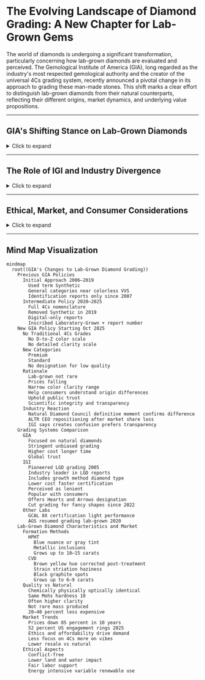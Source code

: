 # The Evolving Landscape of Diamond Grading: A New Chapter for Lab-Grown Gems

The world of diamonds is undergoing a significant transformation, particularly concerning how lab-grown diamonds are evaluated and perceived. The Gemological Institute of America (GIA), long regarded as the industry's most respected gemological authority and the creator of the universal 4Cs grading system, recently announced a pivotal change in its approach to grading these man-made stones. This shift marks a clear effort to distinguish lab-grown diamonds from their natural counterparts, reflecting their different origins, market dynamics, and underlying value propositions.

---

## GIA's Shifting Stance on Lab-Grown Diamonds
<details>
<summary>Click to expand</summary>

- The **4Cs system** (color, clarity, cut, carat) introduced in the 1940s became the global standard.  
- GIA began grading lab-grown in **2007**, but initially only gave ranges for color and clarity.  
- **2019**: “Synthetic” removed from reports.  
- **2020**: Full online-only 4Cs grading offered.  
- **2025 Change**: GIA will stop using 4Cs for lab-grown.  
  - New categories: **Premium** or **Standard**.  
  - Stones below quality threshold → **no designation**.  
- Rationale:  
  - 95%+ of LGDs fall in narrow color/clarity range.  
  - The 4Cs were built for *rarity*, not mass-produced goods.  
  - Aim: **clarity, transparency, consumer protection**.  
</details>

---

## The Role of IGI and Industry Divergence
<details>
<summary>Click to expand</summary>

- **IGI pioneered** LGD grading in 2005.  
- Offers **full 4Cs grading** (growth method, diamond type included).  
- Faster, cheaper, more lenient than GIA.  
- Popular with consumers & retailers, especially for LGDs.  
- Today:  
  - IGI = leader in LGD grading.  
  - GIA = stricter, higher prestige.  
- Divergence in approach → **industry fragmentation**.  
- New grading options appearing:  
  - In-factory grading.  
  - Batch verification.  
  - Retailer quality control.  
- Concern: loss of transparency if grading isn’t standardized.  
</details>

---

## Ethical, Market, and Consumer Considerations
<details>
<summary>Click to expand</summary>

- LGDs marketed as **conflict-free** and more sustainable.  
- Lower environmental footprint vs mining, but **energy intensive**.  
- Prices dropped **85% in 10 years**.  
- LGDs now **52% of U.S. engagement ring sales (2025)**.  
- Natural diamonds → heirlooms, store of value.  
- LGDs → affordability, ethical appeal, but lower resale.  
- GIA’s new policy emphasizes **different categories for different products**.  
- Transparency → allows buyers to decide:  
  - Rare natural = investment, geological story.  
  - LGD = savings + ethics.  
</details>

---

## Mind Map Visualization

```mermaid
mindmap
  root((GIA's Changes to Lab-Grown Diamond Grading))
    Previous GIA Policies
      Initial Approach 2006–2019
        Used term Synthetic
        General categories near colorless VVS
        Identification reports only since 2007
      Intermediate Policy 2020–2025
        Full 4Cs nomenclature
        Removed Synthetic in 2019
        Digital-only reports
        Inscribed Laboratory-Grown + report number
    New GIA Policy Starting Oct 2025
      No Traditional 4Cs Grades
        No D-to-Z color scale
        No detailed clarity scale
      New Categories
        Premium
        Standard
        No designation for low quality
      Rationale
        Lab-grown not rare
        Prices falling
        Narrow color clarity range
        Help consumers understand origin differences
        Uphold public trust
        Scientific integrity and transparency
      Industry Reaction
        Natural Diamond Council definitive moment confirms difference
        ALTR CEO repositioning after market share loss
        IGI says creates confusion prefers transparency
    Grading Systems Comparison
      GIA
        Focused on natural diamonds
        Stringent unbiased grading
        Higher cost longer time
        Global trust
      IGI
        Pioneered LGD grading 2005
        Industry leader in LGD reports
        Includes growth method diamond type
        Lower cost faster certification
        Perceived as lenient
        Popular with consumers
        Offers Hearts and Arrows designation
        Cut grading for fancy shapes since 2022
      Other Labs
        GCAL 8X certification light performance
        AGS resumed grading lab-grown 2020
    Lab-Grown Diamond Characteristics and Market
      Formation Methods
        HPHT
          Blue nuance or gray tint
          Metallic inclusions
          Grows up to 10–15 carats
        CVD
          Brown yellow hue corrected post-treatment
          Strain striation haziness
          Black graphite spots
          Grows up to 6–9 carats
      Quality vs Natural
        Chemically physically optically identical
        Same Mohs hardness 10
        Often higher clarity
        Not rare mass produced
        20–40 percent less expensive
      Market Trends
        Prices down 85 percent in 10 years
        52 percent US engagement rings 2025
        Ethics and affordability drive demand
        Less focus on 4Cs more on vibes
        Lower resale vs natural
      Ethical Aspects
        Conflict-free
        Lower land and water impact
        Fair labor support
        Energy intensive variable renewable use
